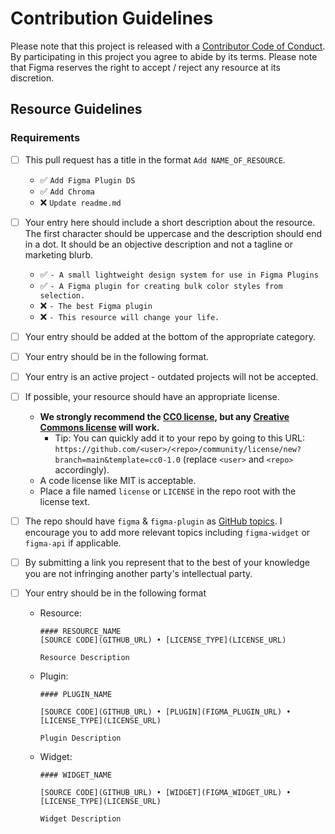# Contribution Guidelines

Please note that this project is released with a [Contributor Code of Conduct](code-of-conduct.md). By participating in this project you agree to abide by its terms. Please note that Figma reserves the right to accept / reject any resource at its discretion.

## Resource Guidelines

### Requirements

- [ ] This pull request has a title in the format `Add NAME_OF_RESOURCE`.
  - ✅ `Add Figma Plugin DS`
  - ✅ `Add Chroma`
  - ❌ `Update readme.md`
- [ ] Your entry here should include a short description about the resource. The first character should be uppercase and the description should end in a dot. It should be an objective description and not a tagline or marketing blurb.
  - ✅ `- A small lightweight design system for use in Figma Plugins`
  - ✅ `- A Figma plugin for creating bulk color styles from selection.`
  - ❌ `- The best Figma plugin`
  - ❌ `- This resource will change your life.`
- [ ] Your entry should be added at the bottom of the appropriate category.
- [ ] Your entry should be in the following format.
- [ ] Your entry is an active project - outdated projects will not be accepted.
- [ ] If possible, your resource should have an appropriate license.
  - **We strongly recommend the [CC0 license](https://creativecommons.org/publicdomain/zero/1.0/), but any [Creative Commons license](https://creativecommons.org/choose/) will work.**
    - Tip: You can quickly add it to your repo by going to this URL: `https://github.com/<user>/<repo>/community/license/new?branch=main&template=cc0-1.0` (replace `<user>` and `<repo>` accordingly).
  - A code license like MIT is acceptable.
  - Place a file named `license` or `LICENSE` in the repo root with the license text.
- [ ] The repo should have `figma` & `figma-plugin` as [GitHub topics](https://help.github.com/articles/about-topics). I encourage you to add more relevant topics including `figma-widget` or `figma-api` if applicable.
- [ ] By submitting a link you represent that to the best of your knowledge you are not infringing another party's intellectual party.
- [ ] Your entry should be in the following format

  - Resource:

    ```
    #### RESOURCE_NAME
    [SOURCE CODE](GITHUB_URL) • [LICENSE_TYPE](LICENSE_URL)

    Resource Description
    ```

  - Plugin:

    ```
    #### PLUGIN_NAME

    [SOURCE CODE](GITHUB_URL) • [PLUGIN](FIGMA_PLUGIN_URL) • [LICENSE_TYPE](LICENSE_URL)

    Plugin Description
    ```

  - Widget:

    ```
    #### WIDGET_NAME

    [SOURCE CODE](GITHUB_URL) • [WIDGET](FIGMA_WIDGET_URL) • [LICENSE_TYPE](LICENSE_URL)

    Widget Description
    ```
